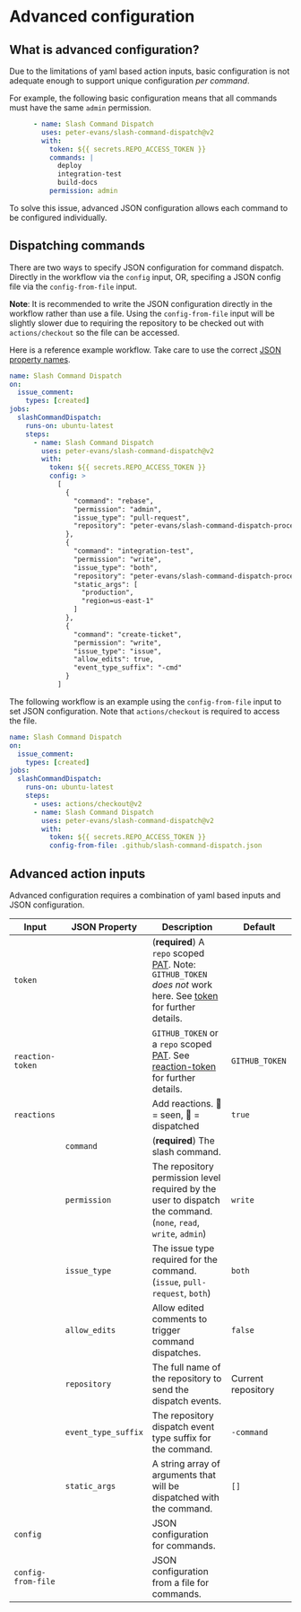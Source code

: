 # Advanced configuration

## What is advanced configuration?

Due to the limitations of yaml based action inputs, basic configuration is not adequate enough to support unique configuration *per command*.

For example, the following basic configuration means that all commands must have the same `admin` permission.

```yml
      - name: Slash Command Dispatch
        uses: peter-evans/slash-command-dispatch@v2
        with:
          token: ${{ secrets.REPO_ACCESS_TOKEN }}
          commands: |
            deploy
            integration-test
            build-docs
          permission: admin
```

To solve this issue, advanced JSON configuration allows each command to be configured individually.

## Dispatching commands

There are two ways to specify JSON configuration for command dispatch. Directly in the workflow via the `config` input, OR, specifing a JSON config file via the `config-from-file` input.

**Note**: It is recommended to write the JSON configuration directly in the workflow rather than use a file. Using the `config-from-file` input will be slightly slower due to requiring the repository to be checked out with `actions/checkout` so the file can be accessed.

Here is a reference example workflow. Take care to use the correct [JSON property names](#advanced-action-inputs).

```yml
name: Slash Command Dispatch
on:
  issue_comment:
    types: [created]
jobs:
  slashCommandDispatch:
    runs-on: ubuntu-latest
    steps:
      - name: Slash Command Dispatch
        uses: peter-evans/slash-command-dispatch@v2
        with:
          token: ${{ secrets.REPO_ACCESS_TOKEN }}
          config: >
            [
              {
                "command": "rebase",
                "permission": "admin",
                "issue_type": "pull-request",
                "repository": "peter-evans/slash-command-dispatch-processor"
              },
              {
                "command": "integration-test",
                "permission": "write",
                "issue_type": "both",
                "repository": "peter-evans/slash-command-dispatch-processor",
                "static_args": [
                  "production",
                  "region=us-east-1"
                ]
              },
              {
                "command": "create-ticket",
                "permission": "write",
                "issue_type": "issue",
                "allow_edits": true,
                "event_type_suffix": "-cmd"
              }
            ]
```

The following workflow is an example using the `config-from-file` input to set JSON configuration.
Note that `actions/checkout` is required to access the file.

```yml
name: Slash Command Dispatch
on:
  issue_comment:
    types: [created]
jobs:
  slashCommandDispatch:
    runs-on: ubuntu-latest
    steps:
      - uses: actions/checkout@v2
      - name: Slash Command Dispatch
        uses: peter-evans/slash-command-dispatch@v2
        with:
          token: ${{ secrets.REPO_ACCESS_TOKEN }}
          config-from-file: .github/slash-command-dispatch.json
```

## Advanced action inputs

Advanced configuration requires a combination of yaml based inputs and JSON configuration.

| Input | JSON Property | Description | Default |
| --- | --- | --- | --- |
| `token` | | (**required**) A `repo` scoped [PAT](https://help.github.com/en/github/authenticating-to-github/creating-a-personal-access-token-for-the-command-line). Note: `GITHUB_TOKEN` *does not* work here. See [token](https://github.com/peter-evans/slash-command-dispatch#token) for further details. | |
| `reaction-token` | | `GITHUB_TOKEN` or a `repo` scoped [PAT](https://help.github.com/en/github/authenticating-to-github/creating-a-personal-access-token-for-the-command-line). See [reaction-token](https://github.com/peter-evans/slash-command-dispatch#reaction-token) for further details. | `GITHUB_TOKEN` |
| `reactions` | | Add reactions. :eyes: = seen, :rocket: = dispatched | `true` |
| | `command` | (**required**) The slash command. | |
| | `permission` | The repository permission level required by the user to dispatch the command. (`none`, `read`, `write`, `admin`) | `write` |
| | `issue_type` | The issue type required for the command. (`issue`, `pull-request`, `both`) | `both` |
| | `allow_edits` | Allow edited comments to trigger command dispatches. | `false` |
| | `repository` | The full name of the repository to send the dispatch events. | Current repository |
| | `event_type_suffix` | The repository dispatch event type suffix for the command. | `-command` |
| | `static_args` | A string array of arguments that will be dispatched with the command. | `[]` |
| `config` | | JSON configuration for commands. | |
| `config-from-file` | | JSON configuration from a file for commands. | |

